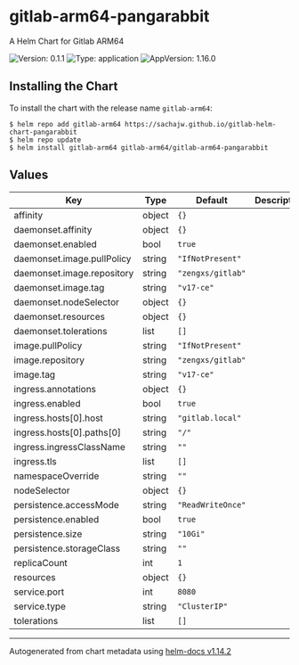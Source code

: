 # gitlab-arm64-pangarabbit

A Helm Chart for Gitlab ARM64

![Version: 0.1.1](https://img.shields.io/badge/Version-0.1.1-informational?style=flat-square)
![Type: application](https://img.shields.io/badge/Type-application-informational?style=flat-square)
![AppVersion: 1.16.0](https://img.shields.io/badge/AppVersion-1.16.0-informational?style=flat-square)

## Installing the Chart

To install the chart with the release name `gitlab-arm64`:

```console
$ helm repo add gitlab-arm64 https://sachajw.github.io/gitlab-helm-chart-pangarabbit
$ helm repo update
$ helm install gitlab-arm64 gitlab-arm64/gitlab-arm64-pangarabbit
```

## Values

| Key | Type | Default | Description |
|-----|------|---------|-------------|
| affinity | object | `{}` |  |
| daemonset.affinity | object | `{}` |  |
| daemonset.enabled | bool | `true` |  |
| daemonset.image.pullPolicy | string | `"IfNotPresent"` |  |
| daemonset.image.repository | string | `"zengxs/gitlab"` |  |
| daemonset.image.tag | string | `"v17-ce"` |  |
| daemonset.nodeSelector | object | `{}` |  |
| daemonset.resources | object | `{}` |  |
| daemonset.tolerations | list | `[]` |  |
| image.pullPolicy | string | `"IfNotPresent"` |  |
| image.repository | string | `"zengxs/gitlab"` |  |
| image.tag | string | `"v17-ce"` |  |
| ingress.annotations | object | `{}` |  |
| ingress.enabled | bool | `true` |  |
| ingress.hosts[0].host | string | `"gitlab.local"` |  |
| ingress.hosts[0].paths[0] | string | `"/"` |  |
| ingress.ingressClassName | string | `""` |  |
| ingress.tls | list | `[]` |  |
| namespaceOverride | string | `""` |  |
| nodeSelector | object | `{}` |  |
| persistence.accessMode | string | `"ReadWriteOnce"` |  |
| persistence.enabled | bool | `true` |  |
| persistence.size | string | `"10Gi"` |  |
| persistence.storageClass | string | `""` |  |
| replicaCount | int | `1` |  |
| resources | object | `{}` |  |
| service.port | int | `8080` |  |
| service.type | string | `"ClusterIP"` |  |
| tolerations | list | `[]` |  |

----------------------------------------------
Autogenerated from chart metadata using [helm-docs v1.14.2](https://github.com/norwoodj/helm-docs/releases/v1.14.2)
